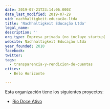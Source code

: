 ```yaml
---
date: 2019-07-21T23:14:06.000Z
date_last_modified: 2019-07-29
uid: nachhaltigkeit-educacão-ltda
title: 'Nachhaltigkeit Educação Ltda'
legal_name: 
description: ''
org_type: Empresa privada (no incluye startup)
website: Nachhaltigkeit Educação Ltda
year_founded: 2010
facebook: 
twitter: 
tags:
  - transparencia-y-rendicion-de-cuentas
cities: 
  - Belo Horizonte

---
```


Esta organización tiene los siguientes proyectos:

- [Rio Doce Ativo](/proyectos/rio-doce-ativo)
